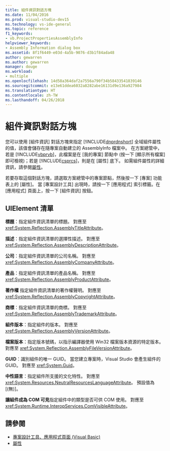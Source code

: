 ```yaml
---
title: 組件資訊對話方塊
ms.date: 11/04/2016
ms.prod: visual-studio-dev15
ms.technology: vs-ide-general
ms.topic: reference
f1_keywords:
- vb.ProjectPropertiesAssemblyInfo
helpviewer_keywords:
- Assembly Information dialog box
ms.assetid: 8f1f6449-e03d-4a5b-9076-d3b1f84ada48
author: gewarren
ms.author: gewarren
manager: douge
ms.workload:
- multiple
ms.openlocfilehash: 14d58a364daf2a7556a790f34b58433541839146
ms.sourcegitcommit: e13e61ddea6032a8282abe16131d9e136a927984
ms.translationtype: HT
ms.contentlocale: zh-TW
ms.lasthandoff: 04/26/2018
---
```

# <a name="assembly-information-dialog-box"></a>組件資訊對話方塊
您可以使用 [組件資訊] 對話方塊來指定 [!INCLUDE[dnprdnshort](../../code-quality/includes/dnprdnshort_md.md)] 全域組件屬性的值，該值會儲存在隨專案自動建立的 AssemblyInfo 檔案中。 在方案總管中，若是 [!INCLUDE[vbprvb](../../code-quality/includes/vbprvb_md.md)]，此檔案是在 [我的專案] 節點中 (按一下 [顯示所有檔案] 即可檢視)；若是 [!INCLUDE[csprcs](../../data-tools/includes/csprcs_md.md)]，則是在 [屬性] 底下。 如需組件屬性的詳細資訊，請參閱[屬性](http://msdn.microsoft.com/Library/ae334cee-d96c-4243-a5e3-06dd7fcaf205)。

 若要存取這個對話方塊，請選取方案總管中的專案節點，然後按一下 [專案] 功能表上的 [屬性]。 當 [專案設計工具] 出現時，請按一下 [應用程式] 索引標籤。在 [應用程式] 頁面上，按一下 [組件資訊] 按鈕。

## <a name="uielement-list"></a>UIElement 清單
 **標題**：指定組件資訊清單的標題。 對應至 <xref:System.Reflection.AssemblyTitleAttribute>。

 **描述**：指定組件資訊清單的選擇性描述。 對應至 <xref:System.Reflection.AssemblyDescriptionAttribute>。

 **公司**：指定組件資訊清單的公司名稱。 對應至 <xref:System.Reflection.AssemblyCompanyAttribute>。

 **產品**：指定組件資訊清單的產品名稱。 對應至 <xref:System.Reflection.AssemblyProductAttribute>。

 **著作權** 指定組件資訊清單的著作權聲明。 對應至 <xref:System.Reflection.AssemblyCopyrightAttribute>。

 **商標**：指定組件資訊清單的商標。 對應至 <xref:System.Reflection.AssemblyTrademarkAttribute>。

 **組件版本**：指定組件的版本。 對應至 <xref:System.Reflection.AssemblyVersionAttribute>。

 **檔案版本**：指定版本號碼，以指示編譯器使用 Win32 檔案版本資源的特定版本。 對應至 <xref:System.Reflection.AssemblyFileVersionAttribute>。

 **GUID**：識別組件的唯一 GUID。 當您建立專案時，Visual Studio 會產生組件的 GUID。 對應至 <xref:System.Guid>。

 **中性語言**：指定組件所支援的文化特性。 對應至 <xref:System.Resources.NeutralResourcesLanguageAttribute>。 預設值為 [(無)]。

 **讓組件成為 COM 可見**指定組件中的類型是否可供 COM 使用。 對應至 <xref:System.Runtime.InteropServices.ComVisibleAttribute>。

## <a name="see-also"></a>請參閱

- [專案設計工具、應用程式頁面 (Visual Basic)](../../ide/reference/application-page-project-designer-visual-basic.md)
- [屬性](http://msdn.microsoft.com/Library/ae334cee-d96c-4243-a5e3-06dd7fcaf205)